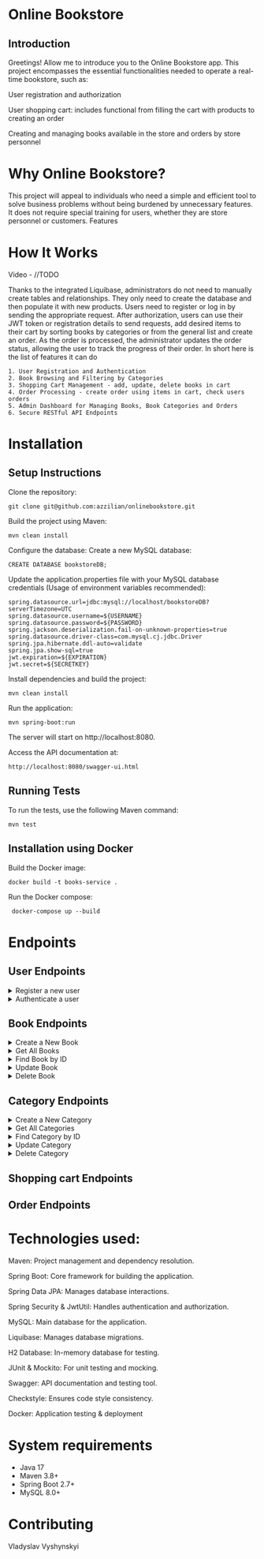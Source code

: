 # Online Bookstore
## Introduction

Greetings! Allow me to introduce you to the Online Bookstore app.
This project encompasses the essential functionalities needed to operate a real-time bookstore, such as:
  
  User registration and authorization

  User shopping cart: includes functional from filling the cart with products to creating an order

  Creating and managing books available in the store and orders by store personnel

# Why Online Bookstore?

This project will appeal to individuals who need a simple and efficient tool to solve business problems
without being burdened by unnecessary features.
It does not require special training for users,
whether they are store personnel or customers.
Features

# How It Works

Video - //TODO

Thanks to the integrated Liquibase, administrators do not need to manually create tables and relationships.
They only need to create the database and then populate it with new products.
Users need to register or log in by sending the appropriate request.
After authorization, users can use their JWT token or registration details to send requests,
add desired items to their cart by sorting books by categories or from the general list
and create an order.
As the order is processed, the administrator updates the order status,
allowing the user to track the progress of their order.
In short here is the list of features it can do

    1. User Registration and Authentication
    2. Book Browsing and Filtering by Categories
    3. Shopping Cart Management - add, update, delete books in cart
    4. Order Processing - create order using items in cart, check users orders
    5. Admin Dashboard for Managing Books, Book Categories and Orders
    6. Secure RESTful API Endpoints


# Installation
## Setup Instructions

Clone the repository:

    git clone git@github.com:azzilian/onlinebookstore.git

Build the project using Maven:

    mvn clean install

Configure the database: Create a new MySQL database:

    CREATE DATABASE bookstoreDB;

Update the application.properties file with your MySQL database credentials (Usage of environment variables recommended):

    spring.datasource.url=jdbc:mysql://localhost/bookstoreDB?serverTimezone=UTC
    spring.datasource.username=${USERNAME}
    spring.datasource.password=${PASSWORD}
    spring.jackson.deserialization.fail-on-unknown-properties=true
    spring.datasource.driver-class=com.mysql.cj.jdbc.Driver
    spring.jpa.hibernate.ddl-auto=validate
    spring.jpa.show-sql=true
    jwt.expiration=${EXPIRATION}
    jwt.secret=${SECRETKEY}

Install dependencies and build the project:

    mvn clean install

Run the application:

    mvn spring-boot:run

The server will start on http://localhost:8080.

Access the API documentation at:

    http://localhost:8080/swagger-ui.html

## Running Tests

To run the tests, use the following Maven command:

    mvn test

## Installation using Docker

Build the Docker image:

    docker build -t books-service .

Run the Docker compose:

     docker-compose up --build    

# Endpoints

## User Endpoints

<details>
  <summary>Register a new user</summary>

- URL: `/api/auth/register`
- Method: `POST`
- Request Body: JSON with user details (email, password, repeatPassword, firstName, lastName, shippingAddress)
- Example Request:
  ```json
  {
   "email": "john.doe@example.com",
   "password": "securePassword123",
   "repeatPassword": "securePassword123",
   "firstName": "John",
   "lastName": "Doe",
   "shippingAddress": "123 Main St, City, Country"
  }

- Response Status: `201 Created`
</details>

<details>
<summary>Authenticate a user</summary>

- URL: `/api/auth/login`
- Method: `POST`
- Request Body: JSON with user details (email, password)
- Example Request:
  ```json
   {
    "email": "john.doe@example.com",
    "password": "securePassword123"
  }
    ```
- Response Status: `200 OK`  
</details>

## Book Endpoints

<details>
  <summary>Create a New Book</summary>

- URL: `/api/books`
- Method: `POST`
- Request Body: JSON with book details (title, author, ISBN, price, description, cover image, category IDs)
- Example Request:
  ```json
  {
    "title": "BookTitle",
    "author": "Book Author",
    "isbn": "9780306406157",
    "price": 10.50,
    "description": "BookDescription",
    "coverImage": "ImageUrl",
    "categoryIds": [1]
  }
  ```
- Response Status: `201 Created`
</details>

<details>
  <summary>Get All Books</summary>

- URL: `/api/books`
- Method: `GET`
- Example Response:
  ```json
  [
    {
      "id": 1,
      "title": "Lenore",
      "author": "Edgar Allan Poe",
      "isbn": "9780306406157",
      "price": 10.50,
      "description": "test",
      "coverImage": "test@test.com",
      "categoryIds": [1]
    }
  ]
  ```
- Response Status: `200 OK`
</details>

<details>
  <summary>Find Book by ID</summary>

- URL: `/api/books/{id}`
- Method: `GET`
- Example Response:
  ```json
  {
    "id": 1,
    "title": "Lenore",
    "author": "Edgar Allan Poe",
    "isbn": "9780306406157",
    "price": 10.50,
    "description": "test",
    "coverImage": "test@test.com",
    "categoryIds": [1]
  }
  ```
- Response Status: `200 OK`
</details>

<details>
  <summary>Update Book</summary>

- URL: `/api/books/{id}`
- Method: `PUT`
- Request Body: JSON with updated book details
- Response Status: `200 OK`
</details>

<details>
  <summary>Delete Book</summary>

- URL: `/api/books/{id}`
- Method: `DELETE`
- Response Status: `204 No Content`
</details>

## Category Endpoints

<details>
  <summary>Create a New Category</summary>

- URL: `/api/categories`
- Method: `POST`
- Request Body: JSON with category details (name, description)
- Response Status: `201 Created`
</details>

<details>
  <summary>Get All Categories</summary>

- URL: `/api/categories`
- Method: `GET`
- Response Status: `200 OK`
</details>

<details>
  <summary>Find Category by ID</summary>

- URL: `/api/categories/{id}`
- Method: `GET`
- Response Status: `200 OK`
</details>

<details>
  <summary>Update Category</summary>

- URL: `/api/categories/{id}`
- Method: `PUT`
- Request Body: JSON with updated category details
- Response Status: `200 OK`
</details>

<details>
  <summary>Delete Category</summary>

- URL: `/api/categories/{id}`
- Method: `DELETE`
- Response Status: `204 No Content`
</details>

## Shopping cart Endpoints

## Order Endpoints

# Technologies used:

Maven: Project management and dependency resolution.

Spring Boot: Core framework for building the application.

Spring Data JPA: Manages database interactions.

Spring Security & JwtUtil: Handles authentication and authorization.

MySQL: Main database for the application.

Liquibase: Manages database migrations.

H2 Database: In-memory database for testing.

JUnit & Mockito: For unit testing and mocking.

Swagger: API documentation and testing tool.

Checkstyle: Ensures code style consistency.

Docker: Application testing & deployment

# System requirements
- Java 17
- Maven 3.8+
- Spring Boot 2.7+
- MySQL 8.0+

# Contributing
Vladyslav Vyshynskyi